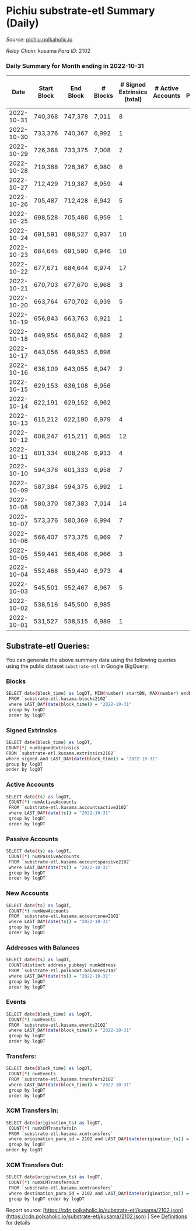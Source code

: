 # Pichiu substrate-etl Summary (Daily)

_Source_: [pichiu.polkaholic.io](https://pichiu.polkaholic.io)

*Relay Chain*: kusama
*Para ID*: 2102



### Daily Summary for Month ending in 2022-10-31


| Date | Start Block | End Block | # Blocks | # Signed Extrinsics (total) | # Active Accounts | # Passive | # New | # Addresses with Balances | # Events | # Transfers | # XCM Transfers In | # XCM Transfers Out | Issues | 
| ---- | ----------- | --------- | -------- | --------------------------- | ----------------- | --------- | ----- | ------------------------- | -------- | ----------- | ------------------ | ------------------- | ------ |
| 2022-10-31 | 740,368 | 747,378 | 7,011 | 8 |  |  |  | 1,109 | 14,061 | 2  |   |   |  |
| 2022-10-30 | 733,376 | 740,367 | 6,992 | 1 |  |  |  | 1,107 | 13,992 |   |   |   |  |
| 2022-10-29 | 726,368 | 733,375 | 7,008 | 2 |  |  |  |  | 14,028 |   |   |   |  |
| 2022-10-28 | 719,388 | 726,367 | 6,980 | 6 |  |  |  | 1,107 | 13,990 | 1  |   |   |  |
| 2022-10-27 | 712,429 | 719,387 | 6,959 | 4 |  |  |  |  | 13,940 | 3  |   |   |  |
| 2022-10-26 | 705,487 | 712,428 | 6,942 | 5 |  |  |  | 1,105 | 13,914 | 2  |   |   |  |
| 2022-10-25 | 698,528 | 705,486 | 6,959 | 1 |  |  |  |  | 13,925 | 1  |   |   |  |
| 2022-10-24 | 691,591 | 698,527 | 6,937 | 10 |  |  |  |  | 13,928 | 6  |   |   |  |
| 2022-10-23 | 684,645 | 691,590 | 6,946 | 10 |  |  |  | 1,099 | 13,942 | 3  |   |   |  |
| 2022-10-22 | 677,671 | 684,644 | 6,974 | 17 |  |  |  | 1,097 | 15,856 | 489  |   |   |  |
| 2022-10-21 | 670,703 | 677,670 | 6,968 | 3 |  |  |  | 661 | 13,952 |   |   |   |  |
| 2022-10-20 | 663,764 | 670,702 | 6,939 | 5 |  |  |  |  | 13,908 | 1  | 2  |   |  |
| 2022-10-19 | 656,843 | 663,763 | 6,921 | 1 |  |  |  | 661 | 13,852 |   |   |   |  |
| 2022-10-18 | 649,954 | 656,842 | 6,889 | 2 |  |  |  |  | 13,791 |   |   |   |  |
| 2022-10-17 | 643,056 | 649,953 | 6,898 |  |  |  |  |  | 13,800 |   |   |   |  |
| 2022-10-16 | 636,109 | 643,055 | 6,947 | 2 |  |  |  | 661 | 13,906 |   |   |   |  |
| 2022-10-15 | 629,153 | 636,108 | 6,956 |  |  |  |  |  | 13,916 |   |   |   |  |
| 2022-10-14 | 622,191 | 629,152 | 6,962 |  |  |  |  | 661 | 13,928 |   |   |   |  |
| 2022-10-13 | 615,212 | 622,190 | 6,979 | 4 |  |  |  | 661 | 13,980 | 1  |   |   |  |
| 2022-10-12 | 608,247 | 615,211 | 6,965 | 12 |  |  |  | 660 | 13,974 |   |   |   |  |
| 2022-10-11 | 601,334 | 608,246 | 6,913 | 4 |  |  |  | 660 | 13,847 |   |   |   |  |
| 2022-10-10 | 594,376 | 601,333 | 6,958 | 7 |  |  |  | 660 | 13,950 | 1  |   |   |  |
| 2022-10-09 | 587,384 | 594,375 | 6,992 | 1 |  |  |  | 660 | 13,992 |   |   |   |  |
| 2022-10-08 | 580,370 | 587,383 | 7,014 | 14 |  |  |  | 660 | 14,081 |   |   |   |  |
| 2022-10-07 | 573,376 | 580,369 | 6,994 | 7 |  |  |  | 660 | 14,020 |   |   |   |  |
| 2022-10-06 | 566,407 | 573,375 | 6,969 | 7 |  |  |  | 660 | 13,970 |   |   |   |  |
| 2022-10-05 | 559,441 | 566,406 | 6,966 | 3 |  |  |  | 660 | 13,953 |   |   |   |  |
| 2022-10-04 | 552,468 | 559,440 | 6,973 | 4 |  |  |  |  | 13,970 | 1  |   |   |  |
| 2022-10-03 | 545,501 | 552,467 | 6,967 | 5 |  |  |  |  | 13,961 |   |   |   |  |
| 2022-10-02 | 538,516 | 545,500 | 6,985 |  |  |  |  |  | 13,974 |   |   |   |  |
| 2022-10-01 | 531,527 | 538,515 | 6,989 | 1 |  |  |  |  | 13,986 |   |   |   |  |

## Substrate-etl Queries:
You can generate the above summary data using the following queries using the public dataset `substrate-etl` in Google BigQuery:

### Blocks
```bash
SELECT date(block_time) as logDT, MIN(number) startBN, MAX(number) endBN, COUNT(*) numBlocks 
 FROM `substrate-etl.kusama.blocks2102`  
 where LAST_DAY(date(block_time)) = "2022-10-31" 
 group by logDT 
 order by logDT
```

### Signed Extrinsics
```bash
SELECT date(block_time) as logDT, 
COUNT(*) numSignedExtrinsics 
FROM `substrate-etl.kusama.extrinsics2102`  
where signed and LAST_DAY(date(block_time)) = "2022-10-31" 
group by logDT 
order by logDT
```

### Active Accounts
```bash
SELECT date(ts) as logDT, 
 COUNT(*) numActiveAccounts 
 FROM `substrate-etl.kusama.accountsactive2102` 
 where LAST_DAY(date(ts)) = "2022-10-31" 
 group by logDT 
 order by logDT
```

### Passive Accounts
```bash
SELECT date(ts) as logDT, 
 COUNT(*) numPassiveAccounts 
 FROM `substrate-etl.kusama.accountspassive2102` 
 where LAST_DAY(date(ts)) = "2022-10-31" 
 group by logDT 
 order by logDT
```

### New Accounts
```bash
SELECT date(ts) as logDT, 
 COUNT(*) numNewAccounts 
 FROM `substrate-etl.kusama.accountsnew2102` 
 where LAST_DAY(date(ts)) = "2022-10-31" 
 group by logDT
 order by logDT
```

### Addresses with Balances
```bash
SELECT date(ts) as logDT,
 COUNT(distinct address_pubkey) numAddress 
 FROM `substrate-etl.polkadot.balances2102` 
 where LAST_DAY(date(ts)) = "2022-10-31" 
 group by logDT 
 order by logDT
```

### Events
```bash
SELECT date(block_time) as logDT, 
 COUNT(*) numEvents 
 FROM `substrate-etl.kusama.events2102` 
 where LAST_DAY(date(block_time)) = "2022-10-31" 
 group by logDT 
 order by logDT
```

### Transfers:
```bash
SELECT date(block_time) as logDT, 
 COUNT(*) numEvents 
 FROM `substrate-etl.kusama.transfers2102` 
 where LAST_DAY(date(block_time)) = "2022-10-31" 
 group by logDT 
 order by logDT
```

### XCM Transfers In:
```bash
SELECT date(origination_ts) as logDT, 
 COUNT(*) numXCMTransfersIn 
 FROM `substrate-etl.kusama.xcmtransfers` 
 where origination_para_id = 2102 and LAST_DAY(date(origination_ts)) = "2022-10-31" 
 group by logDT 
order by logDT
```

### XCM Transfers Out:
```bash
SELECT date(origination_ts) as logDT, 
 COUNT(*) numXCMTransfersOut 
 FROM `substrate-etl.kusama.xcmtransfers` 
 where destination_para_id = 2102 and LAST_DAY(date(origination_ts)) = "2022-10-31" 
 group by logDT order by logDT
```


Report source: [https://cdn.polkaholic.io/substrate-etl/kusama/2102.json](https://cdn.polkaholic.io/substrate-etl/kusama/2102.json) | See [Definitions](/DEFINITIONS.md) for details
